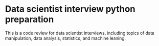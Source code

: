 # Data scientist interview python preparation
This is a code review for data scientist interviews, including topics of data manipulation, data analysis, statistics, and machine leaning. 
